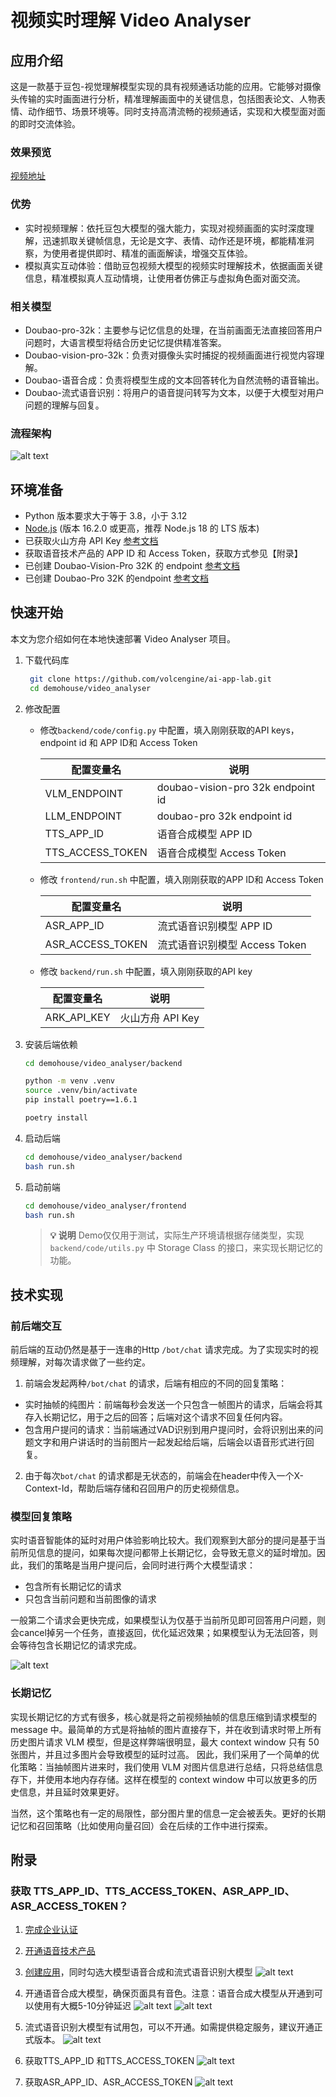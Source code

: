 # 视频实时理解 Video Analyser
## 应用介绍

这是一款基于豆包-视觉理解模型实现的具有视频通话功能的应用。它能够对摄像头传输的实时画面进行分析，精准理解画面中的关键信息，包括图表论文、人物表情、动作细节、场景环境等。同时支持高清流畅的视频通话，实现和大模型面对面的即时交流体验。

### 效果预览

[视频地址](https://portal.volccdn.com/obj/volcfe/cloud-universal-doc/upload_b01688a4ee9b3d334ea6b10b94df5e36.mp4)

### 优势

- 实时视频理解：依托豆包大模型的强大能力，实现对视频画面的实时深度理解，迅速抓取关键帧信息，无论是文字、表情、动作还是环境，都能精准洞察，为使用者提供即时、精准的画面解读，增强交互体验。
- 模拟真实互动体验：借助豆包视频大模型的视频实时理解技术，依据画面关键信息，精准模拟真人互动情境，让使用者仿佛正与虚拟角色面对面交流。

### 相关模型

- Doubao-pro-32k：主要参与记忆信息的处理，在当前画面无法直接回答用户问题时，大语言模型将结合历史记忆提供精准答案。
- Doubao-vision-pro-32k：负责对摄像头实时捕捉的视频画面进行视觉内容理解。
- Doubao-语音合成：负责将模型生成的文本回答转化为自然流畅的语音输出。
- Doubao-流式语音识别：将用户的语音提问转写为文本，以便于大模型对用户问题的理解与回复。

### 流程架构

![alt text](assets/image1.png)

## 环境准备

- Python 版本要求大于等于 3.8，小于 3.12
- [Node.js](https://nodejs.org/) (版本 16.2.0 或更高，推荐 Node.js 18 的 LTS 版本)
- 已获取火山方舟 API Key [参考文档](https://www.volcengine.com/docs/82379/1298459#api-key-%E7%AD%BE%E5%90%8D%E9%89%B4%E6%9D%83)
- 获取语音技术产品的 APP ID 和 Access Token，获取方式参见【附录】
- 已创建 Doubao-Vision-Pro 32K 的 endpoint  [参考文档](https://www.volcengine.com/docs/82379/1099522#594199f1)
- 已创建 Doubao-Pro 32K 的endpoint [参考文档](https://www.volcengine.com/docs/82379/1099522#594199f1)

## 快速开始

本文为您介绍如何在本地快速部署 Video Analyser 项目。

1. 下载代码库

   ```bash
    git clone https://github.com/volcengine/ai-app-lab.git
    cd demohouse/video_analyser
   ```
2. 修改配置

   - 修改`backend/code/config.py` 中配置，填入刚刚获取的API keys， endpoint id 和 APP ID和 Access Token 

     | 配置变量名   | 说明                              |
     | ------------ | --------------------------------- |
     | VLM_ENDPOINT | doubao-vision-pro 32k endpoint id |
     | LLM_ENDPOINT | doubao-pro 32k endpoint id        |
     | TTS_APP_ID   | 语音合成模型 APP ID          |
     | TTS_ACCESS_TOKEN      | 语音合成模型 Access Token           |

   - 修改 `frontend/run.sh` 中配置，填入刚刚获取的APP ID和 Access Token


     | 配置变量名       | 说明                          |
     | ---------------- | ----------------------------- |
     | ASR_APP_ID           | 流式语音识别模型  APP ID |
     | ASR_ACCESS_TOKEN | 流式语音识别模型  Access Token  |

   - 修改 `backend/run.sh` 中配置，填入刚刚获取的API key


     | 配置变量名  | 说明             |
     | ----------- | ---------------- |
     | ARK_API_KEY | 火山方舟 API Key |
3. 安装后端依赖

   ```bash
   cd demohouse/video_analyser/backend

   python -m venv .venv
   source .venv/bin/activate
   pip install poetry==1.6.1

   poetry install
   ```
4. 启动后端

   ```bash
   cd demohouse/video_analyser/backend
   bash run.sh
   ```
5. 启动前端

   ```bash
   cd demohouse/video_analyser/frontend
   bash run.sh
   ```

   > **💡 说明**
   > Demo仅仅用于测试，实际生产环境请根据存储类型，实现`backend/code/utils.py` 中 Storage Class 的接口，来实现长期记忆的功能。
   >

## 技术实现

### 前后端交互

前后端的互动仍然是基于一连串的Http `/bot/chat` 请求完成。为了实现实时的视频理解，对每次请求做了一些约定。

1. 前端会发起两种`/bot/chat` 的请求，后端有相应的不同的回复策略：

- 实时抽帧的纯图片：前端每秒会发送一个只包含一帧图片的请求，后端会将其存入长期记忆，用于之后的回答；后端对这个请求不回复任何内容。
- 包含用户提问的请求：当前端通过VAD识别到用户提问时，会将识别出来的问题文字和用户讲话时的当前图片一起发起给后端，后端会以语音形式进行回复。

2. 由于每次`bot/chat` 的请求都是无状态的，前端会在header中传入一个X-Context-Id，帮助后端存储和召回用户的历史视频信息。

### 模型回复策略

实时语音智能体的延时对用户体验影响比较大。我们观察到大部分的提问是基于当前所见信息的提问，如果每次提问都带上长期记忆，会导致无意义的延时增加。因此，我们的策略是当用户提问后，会同时进行两个大模型请求：

- 包含所有长期记忆的请求
- 只包含当前问题和当前图像的请求

一般第二个请求会更快完成，如果模型认为仅基于当前所见即可回答用户问题，则会cancel掉另一个任务，直接返回，优化延迟效果；如果模型认为无法回答，则会等待包含长期记忆的请求完成。

![alt text](assets/image2.png)

### 长期记忆

实现长期记忆的方式有很多，核心就是将之前视频抽帧的信息压缩到请求模型的 message 中。最简单的方式是将抽帧的图片直接存下，并在收到请求时带上所有历史图片请求 VLM 模型，但是这样弊端很明显，最大 context window 只有 50 张图片，并且过多图片会导致模型的延时过高。
因此，我们采用了一个简单的优化策略：当抽帧图片进来时，我们使用 VLM 对图片信息进行总结，只将总结信息存下，并使用本地内存存储。这样在模型的 context window 中可以放更多的历史信息，并且延时效果更好。

当然，这个策略也有一定的局限性，部分图片里的信息一定会被丢失。更好的长期记忆和召回策略（比如使用向量召回）会在后续的工作中进行探索。

## 附录

### 获取 TTS_APP_ID、TTS_ACCESS_TOKEN、ASR_APP_ID、ASR_ACCESS_TOKEN？

1. [完成企业认证](https://console.volcengine.com/user/authentication/detail/)

2. [开通语音技术产品](https://console.volcengine.com/speech/app)

3. [创建应用](https://console.volcengine.com/speech/app)，同时勾选大模型语音合成和流式语音识别大模型
    ![alt text](assets/faq1.png)

4. 开通语音合成大模型，确保页面具有音色。注意：语音合成大模型从开通到可以使用有大概5-10分钟延迟
   ![alt text](assets/faq2.png)
   ![alt text](assets/faq3.png)

5. 流式语音识别大模型有试用包，可以不开通。如需提供稳定服务，建议开通正式版本。
   ![alt text](assets/faq4.png)

6. 获取TTS_APP_ID 和TTS_ACCESS_TOKEN
   ![alt text](assets/faq5.png)

7. 获取ASR_APP_ID、ASR_ACCESS_TOKEN
   ![alt text](assets/faq6.png)
